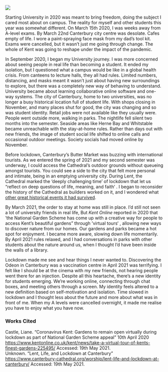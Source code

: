 <a href="https://dev.visual-essays.app"><img src="https://dev-visual-essays.netlify.app/images/ve-button.png"></a>
<param ve-config title="Starting university in the Covid year" author="Alexa Barrett" layout="vtl" 
banner="https://stor.artstor.org/stor/f3590125-3b05-42a0-b365-e33a8735353c">

Starting University in 2020 was meant to bring freedom, doing the subject I cared most about on campus. The reality for myself and other students this year was somewhat different. On March 15th 2020, I was weeks away from A-level exams. By March 22nd Canterbury city centre was desolate. Cafes empty of life. I wore a paint-spraying face mask from my dad’s tool kit. Exams were cancelled, but it wasn’t just me going through change. The whole of Kent was going to reshape under the impact of the pandemic. 
<param ve-image="https://stor.artstor.org/stor/ccf163ea-b09d-4334-be4d-fd176d79a7eb" label="Delapidated Nasons" attribution="Martin Crowther">

In September 2020, I began my University journey. I was more concerned about seeing people in real life than becoming a student. It ended my isolation, but I questioned what a campus would be like in a global health crisis. From canteens to lecture halls, they all had rules. Limited numbers, distancing, and masks meant it wasn’t just about having new surroundings to explore, but there was a completely new way of behaving to understand. University became about learning collaborative online software and one-way systems. 
The city of Canterbury, home to two universities, was no longer a busy historical location full of student life. With shops closing in November, and many places shut for good, the city was changing and so was student identity. Retail jobs were not available like they usually were. People went outside more, walking in parks. The nightlife fell silent two months into the semester. Seaside areas like Herne Bay and Whitstable became unreachable with the stay-at-home rules. Rather than days out with new friends, the image of student social life shifted to online calls and occasional outdoor meetings. Society socials had moved online by November. 
<param ve-image="https://stor.artstor.org/stor/2b076d61-1920-4e76-aced-2a3b0d7e7512" label="Abandoned Debenhams" attribution="Martin Crowther">

Before lockdown, Canterbury’s Butter Market was buzzing with international tourists. As we entered the spring of 2021 and my second semester was underway, I could access the Cathedral’s outdoor grounds without queueing amongst tourists. You could see a side to the city that felt more personal and intimate, being in an emptying university city. During Lent, the Cathedral marked the ‘deeply challenging time’ of lockdown that let us “reflect on deep questions of life, meaning, and faith‘ . I began to reconsider the history of the Cathedral as builders worked on it, and I wondered what [other great historical events it had survived]( https://kent-maps.online/canterbury/20c-canterbury-ww2/). 
<param ve-image="https://stor.artstor.org/stor/2d12c710-fb1b-4e9c-b15d-c4a5da37340f" label="Canterbury Cathedral, Canterbury" attribution="Michelle M">

By March 2021, the order to stay at home was still in place. I’d still not seen a lot of university friends in real life, But _Kent Online_ reported in 2020 that ’the National Garden Scheme has come up with a creative way for people to access Kent’s beautiful gardens” through ’virtual tours‘ , allowing new ways to discover nature from our homes. Our gardens and parks became a hot spot for enjoyment. I became more aware, slowing down life momentarily. By April 2021 rules relaxed, and I had conversations in parks with other students about the nature around us, when I thought I’d have been inside the walls of a library. 
<param ve-image url="https://stor.artstor.org/stor/04dc1444-cdd0-445b-8041-b2dd02ed0f58" label="Dane John Gardens, Canterbury, April 2021" attribution="Photographed by Calum Elliot and Emma Molford">

Lockdown made me see and hear things I never wanted to. Discovering the Odeon in Canterbury was a vaccination centre in April 2021 was terrifying. I felt like I should be at the cinema with my new friends, not hearing people went there for an injection. Despite all this heartache, there’s a new identity for students emerging. We’re working online, connecting through chat boxes, and meeting others through a screen. My identity feels altered to a new definition based on self-motivation and isolation. Time slowed in lockdown and I thought less about the future and more about what was in front of me. When my A levels were cancelled overnight, it made me realise you have to enjoy what you have now. 
<param ve-image url="https://stor.artstor.org/stor/6babbfb7-29be-4fe3-bc13-fffffd71c75f" label="Canterbury Odeon - Covid Vaccination Centre" attribution="Carolyn Oulton">

### Works Cited

Castle, Liane. “Coronavirus Kent: Gardens to remain open virtually during lockdown as part of National Garden Scheme appeal” 10th April 2020 https://www.kentonline.co.uk/kent/news/take-a-virtual-tour-of-kents-finest-gardens-225495/ Accessed: 19th May 2021.   
Unknown. “Lent, Life, and Lockdown at Canterbury” https://www.canterbury-cathedral.org/worship/lent-life-and-lockdown-at-canterbury/ Accessed: 19th May 2021.   
<param ve-image url="https://stor.artstor.org/stor/24d208f8-0b96-4e08-85b3-c45a1558eb2b" label="Canterbury Odeon - Covid Vaccination Centre" attribution="Carolyn Oulton">
